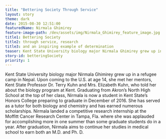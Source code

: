 ```yaml
---
title: "Bettering Society Through Service"
layout: story
theme: dark
date: 2015-08-30 12:51:00
featuredName: Nirmala Ghimirey
feature-image-path: /dev/assets/img/Nirmala_Ghimirey_feature_image.jpg
title1: Bettering Society
title2: through service, research
title3: and an inspiring example of determination
teaser: Kent State University biology major Nirmala Ghimirey grew up in a refugee camp in Nepal.
story-id: betteringSociety
priority: 1
---
```

Kent State University biology major Nirmala Ghimirey grew up in a refugee camp in Nepal. Upon coming to the U.S. at age 14, she met her mentors, Kent State Professor Dr. Terry Kuhn and Mrs. Elizabeth Kuhn, who told her about the biology program at Kent. Graduating from Akron’s North High School at the top of her class, Nirmala is now a student in Kent State’s Honors College preparing to graduate in December of 2016.  She has served as a tutor for both biology and chemistry and has earned numerous scholarships.  Nirmala landed a competitive research internship at the Moffitt Cancer Research Center in Tampa, Fla. where she was applauded for accomplishing more in one summer than some graduate students do in a year.  After graduation, Nirmala aims to continue her studies in medical school to earn both an M.D. and Ph. D.  
